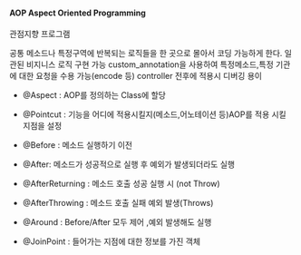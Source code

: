#### AOP Aspect Oriented Programming
관점지향 프로그램

공통 메소드나 특정구역에 반복되는 로직들을 한 곳으로 몰아서 코딩 가능하게 한다.
일관된 비지니스 로직 구현 가능
custom_annotation을 사용하여 특정메소드,특정 기관에 대한 요청을 수용 가능(encode 등)
controller 전후에 적용시 디버깅 용이

- @Aspect  : AOP를 정의하는 Class에 할당
- @Pointcut :  기능을 어디에 적용시킬지(메소드,어노테이션 등)AOP를 적용 시킬 지점을 설정
- @Before  : 메소드 실행하기 이전
- @After: 메소드가 성공적으로 실행 후 예외가 발생되더라도 실행
- @AfterReturning :  메소드 호출 성공 실행 시 (not Throw)
- @AfterThrowing :  메소드 호출 실패 예외 발생(Throws)
- @Around : Before/After 모두 제어 ,예외 발생해도 실행


- @JoinPoint : 들어가는 지점에 대한 정보를 가진 객체
